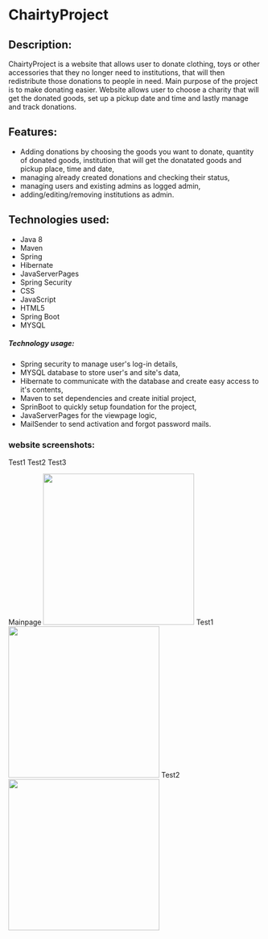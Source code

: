 # ChairtyProject

## Description:
ChairtyProject is a website that allows user to donate clothing, toys or other accessories that they no longer need to institutions, that will then redistribute those donations to people in need. Main purpose of the project is to make donating easier. Website allows user to choose a charity that will get the donated goods, set up a pickup date and time and lastly manage and track donations.

## Features:
- Adding donations by choosing the goods you want to donate, quantity of donated goods, institution that will get the donatated goods and pickup place, time and date,
- managing already created donations and checking their status,
- managing users and existing admins as logged admin,
- adding/editing/removing institutions as admin.

## Technologies used:
- Java 8
- Maven
- Spring
- Hibernate
- JavaServerPages
- Spring Security
- CSS
- JavaScript
- HTML5
- Spring Boot
- MYSQL

##### Technology usage:
- Spring security to manage user's log-in details,
- MYSQL database to store user's and site's data,
- Hibernate to communicate with the database and create easy access to it's contents,
- Maven to set dependencies and create initial project,
- SprinBoot to quickly setup foundation for the project,
- JavaServerPages for the viewpage logic,
- MailSender to send activation and forgot password mails.
### website screenshots:
<!-- 
<img src="https://user-images.githubusercontent.com/98467969/168393291-a25d891a-dd24-4661-a757-c98cbf38d88e.png" height="300" width="300">
<img src="https://user-images.githubusercontent.com/98467969/168393656-4420de6c-b244-439f-ad5e-d4894d0efbc2.png" height="300" width="300">
<img src="https://user-images.githubusercontent.com/98467969/168393700-b2cff253-6395-445b-aa77-eaacf77d7c4c.png" height="300" width="300">

 -->
<p justify-content: space-between">
   Test1
   Test2
   Test3
   </p>
<p float="left">
 Mainpage
  <img src="https://user-images.githubusercontent.com/98467969/168393291-a25d891a-dd24-4661-a757-c98cbf38d88e.png" height="300 width="200" />
Test1                                                                                                                                          
  <img src="https://user-images.githubusercontent.com/98467969/168393656-4420de6c-b244-439f-ad5e-d4894d0efbc2.png" height="300 width="200" /> 
 Test2
  <img src="https://user-images.githubusercontent.com/98467969/168393700-b2cff253-6395-445b-aa77-eaacf77d7c4c.png" height="300 width="100" />
</p>
